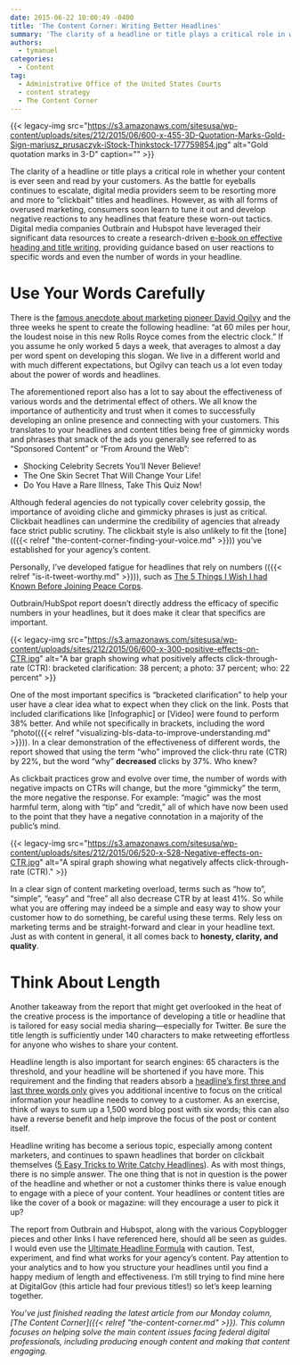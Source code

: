 ```yaml
---
date: 2015-06-22 10:00:49 -0400
title: 'The Content Corner: Writing Better Headlines'
summary: 'The clarity of a headline or title plays a critical role in whether your content is ever seen and read by your customers. As the battle for eyeballs continues to escalate, digital media providers seem to be resorting more and more to &ldquo;clickbait&rdquo; titles and headlines. However, as with all forms of overused marketing, consumers'
authors:
  - tymanuel
categories:
  - Content
tag:
  - Administrative Office of the United States Courts
  - content strategy
  - The Content Corner
---
```


{{< legacy-img src="https://s3.amazonaws.com/sitesusa/wp-content/uploads/sites/212/2015/06/600-x-455-3D-Quotation-Marks-Gold-Sign-mariusz_prusaczyk-iStock-Thinkstock-177759854.jpg" alt="Gold quotation marks in 3-D" caption="" >}} 

The clarity of a headline or title plays a critical role in whether your content is ever seen and read by your customers. As the battle for eyeballs continues to escalate, digital media providers seem to be resorting more and more to “clickbait” titles and headlines. However, as with all forms of overused marketing, consumers soon learn to tune it out and develop negative reactions to any headlines that feature these worn-out tactics. Digital media companies Outbrain and Hubspot have leveraged their significant data resources to create a research-driven [e-book on effective heading and title writing](http://cdn2.hubspot.net/hub/53/file-2505556912-pdf/Data_Driven_Strategies_For_Writing_Effective_Titles_and_Headlines.pdf), providing guidance based on user reactions to specific words and even the number of words in your headline.

# Use Your Words Carefully

There is the [famous anecdote about marketing pioneer David Ogilvy](http://postcron.com/en/blog/david-ogilvy-7-commandments-advertising-marketers-need-know/) and the three weeks he spent to create the following headline: &#8220;at 60 miles per hour, the loudest noise in this new Rolls Royce comes from the electric clock.&#8221; If you assume he only worked 5 days a week, that averages to almost a day per word spent on developing this slogan. We live in a different world and with much different expectations, but Ogilvy can teach us a lot even today about the power of words and headlines.

The aforementioned report also has a lot to say about the effectiveness of various words and the detrimental effect of others. We all know the importance of authenticity and trust when it comes to successfully developing an online presence and connecting with your customers. This translates to your headlines and content titles being free of gimmicky words and phrases that smack of the ads you generally see referred to as “Sponsored Content” or “From Around the Web”:

  * Shocking Celebrity Secrets You’ll Never Believe!
  * The One Skin Secret That Will Change Your Life!
  * Do You Have a Rare Illness, Take This Quiz Now!

Although federal agencies do not typically cover celebrity gossip, the importance of avoiding cliche and gimmicky phrases is just as critical. Clickbait headlines can undermine the credibility of agencies that already face strict public scrutiny.  The clickbait style is also unlikely to fit the [tone](({{< relref "the-content-corner-finding-your-voice.md" >}})) you&#8217;ve established for your agency&#8217;s content.

Personally, I’ve developed fatigue for headlines that rely on numbers (({{< relref "is-it-tweet-worthy.md" >}})), such as [The 5 Things I Wish I had Known Before Joining Peace Corps](http://passport.peacecorps.gov/2014/06/16/the-5-things-i-wish-i-had-known-before-joining-peace-corps/).

Outbrain/HubSpot report doesn’t directly address the efficacy of specific numbers in your headlines, but it does make it clear that specifics are important.

{{< legacy-img src="https://s3.amazonaws.com/sitesusa/wp-content/uploads/sites/212/2015/06/600-x-300-positive-effects-on-CTR.jpg" alt="A bar graph showing what positively affects click-through-rate (CTR): bracketed clarification: 38 percent; a photo: 37 percent; who: 22 percent" >}}

One of the most important specifics is “bracketed clarification” to help your user have a clear idea what to expect when they click on the link. Posts that included clarifications like [Infographic] or [Video] were found to perform 38% better. And while not specifically in brackets, including the word “photo(({{< relref "visualizing-bls-data-to-improve-understanding.md" >}})). In a clear demonstration of the effectiveness of different words, the report showed that using the term “who” improved the click-thru rate (CTR) by 22%, but the word “why” **decreased** clicks by 37%. Who knew?

As clickbait practices grow and evolve over time, the number of words with negative impacts on CTRs will change, but the more “gimmicky” the term, the more negative the response. For example: “magic” was the most harmful term, along with “tip” and “credit,” all of which have now been used to the point that they have a negative connotation in a majority of the public’s mind.

{{< legacy-img src="https://s3.amazonaws.com/sitesusa/wp-content/uploads/sites/212/2015/06/520-x-528-Negative-effects-on-CTR.jpg" alt="A spiral graph showing what negatively affects click-through-rate (CTR)." >}}

In a clear sign of content marketing overload, terms such as “how to”, “simple”, “easy” and “free” all also decrease CTR by at least 41%. So while what you are offering may indeed be a simple and easy way to show your customer how to do something, be careful using these terms. Rely less on marketing terms and be straight-forward and clear in your headline text. Just as with content in general, it all comes back to **honesty, clarity, and quality**.

# Think About Length

Another takeaway from the report that might get overlooked in the heat of the creative process is the importance of developing a title or headline that is tailored for easy social media sharing—especially for Twitter. Be sure the title length is sufficiently under 140 characters to make retweeting effortless for anyone who wishes to share your content.

Headline length is also important for search engines: 65 characters is the threshold, and your headline will be shortened if you have more. This requirement and the finding that readers absorb a [headline’s first three and last three words only](http://www.fastcompany.com/3028656/work-smart/the-proven-ideal-length-of-every-tweet-facebook-post-and-headline-online) gives you additional incentive to focus on the critical information your headline needs to convey to a customer. As an exercise, think of ways to sum up a 1,500 word blog post with six words; this can also have a reverse benefit and help improve the focus of the post or content itself.

Headline writing has become a serious topic, especially among content marketers, and continues to spawn headlines that border on clickbait themselves ([5 Easy Tricks to Write Catchy Headlines](http://goinswriter.com/catchy-headlines/)). As with most things, there is no simple answer. The one thing that is not in question is the power of the headline and whether or not a customer thinks there is value enough to engage with a piece of your content. Your headlines or content titles are like the cover of a book or magazine: will they encourage a user to pick it up?

The report from Outbrain and Hubspot, along with the various Copyblogger pieces and other links I have referenced here, should all be seen as guides. I would even use the [Ultimate Headline Formula](https://bufferblog-wpengine.netdna-ssl.com/wp-content/uploads/2014/05/Screen-Shot-2014-05-27-at-1.34.44-PM.png) with caution. Test, experiment, and find what works for your agency&#8217;s content. Pay attention to your analytics and to how you structure your headlines until you find a happy medium of length and effectiveness. I’m still trying to find mine here at DigitalGov (this article had four previous titles!) so let’s keep learning together.

_You’ve just finished reading the latest article from our Monday column, [The Content Corner]({{< relref "the-content-corner.md" >}}). This column focuses on helping solve the main content issues facing federal digital professionals, including producing enough content and making that content engaging._